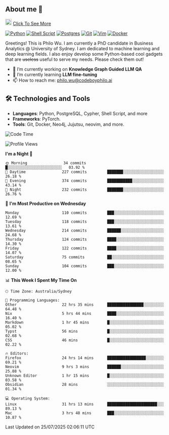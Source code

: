## About me 🤗

<a href="#"><img src="https://media.giphy.com/media/hvRJCLFzcasrR4ia7z/giphy.gif" width="20px" height="20px"></a> [Click To See More](https://codeboyphilo.github.io)

[![Python](https://img.shields.io/badge/python-3670A0?style=for-the-badge&logo=python&logoColor=ffdd54)](#)
[![Shell Script](https://img.shields.io/badge/shell_script-%23121011.svg?style=for-the-badge&logo=gnu-bash&logoColor=white)](#)
[![Postgres](https://img.shields.io/badge/postgres-%23316192.svg?style=for-the-badge&logo=postgresql&logoColor=white)](#)
[![Git](https://img.shields.io/badge/git-%23F05033.svg?style=for-the-badge&logo=git&logoColor=white)](#)
[![Vim](https://img.shields.io/badge/VIM-%2311AB00.svg?style=for-the-badge&logo=vim&logoColor=white)](#)
[![Docker](https://img.shields.io/badge/docker-%230db7ed.svg?style=for-the-badge&logo=docker&logoColor=white)](#)

Greetings! This is Philo Wu. I am currently a PhD candidate in Business Analytics \@ University of Sydney. I am dedicated to machine learning and deep learning fields. I also enjoy develop some Python-based cool gadgets that are ~~useless~~ useful to serve my needs. Please check them out!

- 🔭 I’m currently working on **Knowledge Graph Guided LLM QA**
- 🌱 I’m currently learning **LLM fine-tuning**
- 📫 How to reach me: philo.wu@codeboyphilo.ai

## 🛠 Technologies and Tools
- **Languages**: Python, PostgreSQL, Cypher, Shell Script, and more
- **Frameworks**: PyTorch.
- **Tools**: Git, Docker, Neo4j, Jujutsu, neovim, and more.

<!--START_SECTION:waka-->
![Code Time](http://img.shields.io/badge/Code%20Time-927%20hrs%2055%20mins-blue)

![Profile Views](http://img.shields.io/badge/Profile%20Views-4-blue)

**I'm a Night 🦉** 

```text
🌞 Morning                34 commits          █░░░░░░░░░░░░░░░░░░░░░░░░   03.92 % 
🌆 Daytime                227 commits         ███████░░░░░░░░░░░░░░░░░░   26.18 % 
🌃 Evening                374 commits         ███████████░░░░░░░░░░░░░░   43.14 % 
🌙 Night                  232 commits         ███████░░░░░░░░░░░░░░░░░░   26.76 % 
```
📅 **I'm Most Productive on Wednesday** 

```text
Monday                   110 commits         ███░░░░░░░░░░░░░░░░░░░░░░   12.69 % 
Tuesday                  118 commits         ███░░░░░░░░░░░░░░░░░░░░░░   13.61 % 
Wednesday                214 commits         ██████░░░░░░░░░░░░░░░░░░░   24.68 % 
Thursday                 124 commits         ████░░░░░░░░░░░░░░░░░░░░░   14.30 % 
Friday                   122 commits         ████░░░░░░░░░░░░░░░░░░░░░   14.07 % 
Saturday                 75 commits          ██░░░░░░░░░░░░░░░░░░░░░░░   08.65 % 
Sunday                   104 commits         ███░░░░░░░░░░░░░░░░░░░░░░   12.00 % 
```


📊 **This Week I Spent My Time On** 

```text
🕑︎ Time Zone: Australia/Sydney

💬 Programming Languages: 
Other                    22 hrs 35 mins      ████████████████░░░░░░░░░   64.48 % 
Nix                      5 hrs 44 mins       ████░░░░░░░░░░░░░░░░░░░░░   16.40 % 
Markdown                 1 hr 45 mins        █░░░░░░░░░░░░░░░░░░░░░░░░   05.02 % 
Typst                    56 mins             █░░░░░░░░░░░░░░░░░░░░░░░░   02.68 % 
CSS                      46 mins             █░░░░░░░░░░░░░░░░░░░░░░░░   02.22 % 

🔥 Editors: 
Firefox                  24 hrs 14 mins      █████████████████░░░░░░░░   69.21 % 
Neovim                   9 hrs 3 mins        ██████░░░░░░░░░░░░░░░░░░░   25.88 % 
Unknown Editor           1 hr 15 mins        █░░░░░░░░░░░░░░░░░░░░░░░░   03.58 % 
Obsidian                 28 mins             ░░░░░░░░░░░░░░░░░░░░░░░░░   01.34 % 

💻 Operating System: 
Linux                    31 hrs 13 mins      ██████████████████████░░░   89.13 % 
Mac                      3 hrs 48 mins       ███░░░░░░░░░░░░░░░░░░░░░░   10.87 % 
```


 Last Updated on 25/07/2025 02:06:11 UTC
<!--END_SECTION:waka-->
